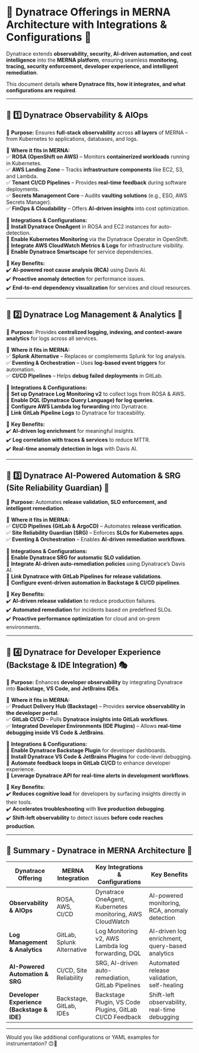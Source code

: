 # **📍 Dynatrace Offerings in MERNA Architecture with Integrations & Configurations 🚀**  

Dynatrace extends **observability, security, AI-driven automation, and cost intelligence** into the **MERNA platform**, ensuring seamless **monitoring, tracing, security enforcement, developer experience, and intelligent remediation**.  

This document details **where Dynatrace fits, how it integrates, and what configurations are required**.  

---  

## **🔹 1️⃣ Dynatrace Observability & AIOps**  
📌 **Purpose:** Ensures **full-stack observability** across **all layers** of MERNA – from Kubernetes to applications, databases, and logs.  

📌 **Where it fits in MERNA:**  
✅ **ROSA (OpenShift on AWS)** – Monitors **containerized workloads** running in Kubernetes.  
✅ **AWS Landing Zone** – Tracks **infrastructure components** like EC2, S3, and Lambda.  
✅ **Tenant CI/CD Pipelines** – Provides **real-time feedback** during software deployments.  
✅ **Secrets Management Core** – Audits **vaulting solutions** (e.g., ESO, AWS Secrets Manager).  
✅ **FinOps & Cloudability** – Offers **AI-driven insights** into cost optimization.  

📌 **Integrations & Configurations:**  
🔹 **Install Dynatrace OneAgent** in ROSA and EC2 instances for auto-detection.  
🔹 **Enable Kubernetes Monitoring** via the Dynatrace Operator in OpenShift.  
🔹 **Integrate AWS CloudWatch Metrics & Logs** for infrastructure visibility.  
🔹 **Enable Dynatrace Smartscape** for service dependencies.  

📌 **Key Benefits:**  
✔️ **AI-powered root cause analysis (RCA)** using Davis AI.  
✔️ **Proactive anomaly detection** for performance issues.  
✔️ **End-to-end dependency visualization** for services and cloud resources.  

---  

## **🔹 2️⃣ Dynatrace Log Management & Analytics 📜**  
📌 **Purpose:** Provides **centralized logging, indexing, and context-aware analytics** for logs across all services.  

📌 **Where it fits in MERNA:**  
✅ **Splunk Alternative** – Replaces or complements Splunk for log analysis.  
✅ **Eventing & Orchestration** – Uses **log-based event triggers** for automation.  
✅ **CI/CD Pipelines** – Helps **debug failed deployments** in GitLab.  

📌 **Integrations & Configurations:**  
🔹 **Set up Dynatrace Log Monitoring v2** to collect logs from ROSA & AWS.  
🔹 **Enable DQL (Dynatrace Query Language) for log queries**.  
🔹 **Configure AWS Lambda log forwarding** into Dynatrace.  
🔹 **Link GitLab Pipeline Logs** to Dynatrace for traceability.  

📌 **Key Benefits:**  
✔️ **AI-driven log enrichment** for meaningful insights.  
✔️ **Log correlation with traces & services** to reduce MTTR.  
✔️ **Real-time anomaly detection in logs** with Davis AI.  

---  

## **🔹 3️⃣ Dynatrace AI-Powered Automation & SRG (Site Reliability Guardian) 🤖**  
📌 **Purpose:** Automates **release validation, SLO enforcement, and intelligent remediation**.  

📌 **Where it fits in MERNA:**  
✅ **CI/CD Pipelines (GitLab & ArgoCD)** – Automates **release verification**.  
✅ **Site Reliability Guardian (SRG)** – Enforces **SLOs for Kubernetes apps**.  
✅ **Eventing & Orchestration** – Enables **AI-driven remediation workflows**.  

📌 **Integrations & Configurations:**  
🔹 **Enable Dynatrace SRG for automatic SLO validation**.  
🔹 **Integrate AI-driven auto-remediation policies** using Dynatrace’s Davis AI.  
🔹 **Link Dynatrace with GitLab Pipelines for release validations**.  
🔹 **Configure event-driven automation in Backstage & CI/CD pipelines**.  

📌 **Key Benefits:**  
✔️ **AI-driven release validation** to reduce production failures.  
✔️ **Automated remediation** for incidents based on predefined SLOs.  
✔️ **Proactive performance optimization** for cloud and on-prem environments.  

---  

## **🔹 4️⃣ Dynatrace for Developer Experience (Backstage & IDE Integration) 🎭**  
📌 **Purpose:** Enhances **developer observability** by integrating Dynatrace into **Backstage, VS Code, and JetBrains IDEs**.  

📌 **Where it fits in MERNA:**  
✅ **Product Delivery Hub (Backstage)** – Provides **service observability in the developer portal**.  
✅ **GitLab CI/CD** – Pulls **Dynatrace insights into GitLab workflows**.  
✅ **Integrated Developer Environments (IDE Plugins)** – Allows **real-time debugging inside VS Code & JetBrains**.  

📌 **Integrations & Configurations:**  
🔹 **Enable Dynatrace Backstage Plugin** for developer dashboards.  
🔹 **Install Dynatrace VS Code & JetBrains Plugins** for code-level debugging.  
🔹 **Automate feedback loops in GitLab CI/CD** to enhance developer experience.  
🔹 **Leverage Dynatrace API for real-time alerts in development workflows**.  

📌 **Key Benefits:**  
✔️ **Reduces cognitive load** for developers by surfacing insights directly in their tools.  
✔️ **Accelerates troubleshooting** with **live production debugging**.  
✔️ **Shift-left observability** to detect issues **before code reaches production**.  

---  

## **📍 Summary - Dynatrace in MERNA Architecture 🚀**  

| **Dynatrace Offering** | **MERNA Integration** | **Key Integrations & Configurations** | **Key Benefits** |  
|----------------------|-----------------|-----------------|------------------|  
| **Observability & AIOps** | ROSA, AWS, CI/CD | Dynatrace OneAgent, Kubernetes monitoring, AWS CloudWatch | AI-powered monitoring, RCA, anomaly detection |  
| **Log Management & Analytics** | GitLab, Splunk Alternative | Log Monitoring v2, AWS Lambda log forwarding, DQL | AI-driven log enrichment, query-based analytics |  
| **AI-Powered Automation & SRG** | CI/CD, Site Reliability | SRG, AI-driven auto-remediation, GitLab Pipelines | Automated release validation, self-healing |  
| **Developer Experience (Backstage & IDE)** | Backstage, GitLab, IDEs | Backstage Plugin, VS Code Plugins, GitLab CI/CD Feedback | Shift-left observability, real-time debugging |  

---  

Would you like additional configurations or YAML examples for instrumentation? 😊🚀  
